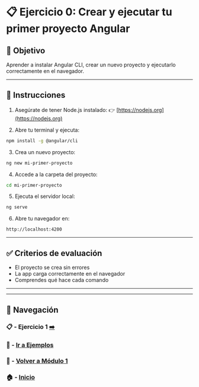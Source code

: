 # 📋 Ejercicio 0: Crear y ejecutar tu primer proyecto Angular

## 🎯 Objetivo
Aprender a instalar Angular CLI, crear un nuevo proyecto y ejecutarlo correctamente en el navegador.

---

## 📝 Instrucciones

1. Asegúrate de tener Node.js instalado:
   👉 [https://nodejs.org](https://nodejs.org)

2. Abre tu terminal y ejecuta:
```bash
npm install -g @angular/cli
```

3. Crea un nuevo proyecto:
```bash
ng new mi-primer-proyecto
```

4. Accede a la carpeta del proyecto:
```bash
cd mi-primer-proyecto
```

5. Ejecuta el servidor local:
```bash
ng serve
```

6. Abre tu navegador en:
```
http://localhost:4200
```

---

## ✅ Criterios de evaluación

- El proyecto se crea sin errores
- La app carga correctamente en el navegador
- Comprendes qué hace cada comando

---

---

## 🔁 Navegación

### 📋 - Ejercicio 1 [➡️](./Ejemplo_0.md)

### 🧪 - [Ir a Ejemplos](../Ejemplos/README.md)

### 📘 - [Volver a Módulo 1](./Modulo_1.md) 

### 🏠 - [Inicio](../README.md)
